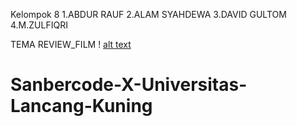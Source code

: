 Kelompok 8
1.ABDUR RAUF
2.ALAM SYAHDEWA
3.DAVID GULTOM
4.M.ZULFIQRI

TEMA
REVIEW_FILM
! [alt text](https://github.com/ABDR01/Sanbercode-X-Universitas-Lancang-Kuning/commit/b647bad26720b5a35da00736db7ad29ea335c8fe?raw=true)

# Sanbercode-X-Universitas-Lancang-Kuning
